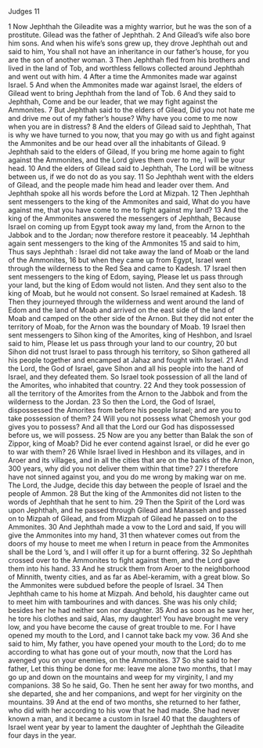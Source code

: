 Judges 11

1	Now Jephthah the Gileadite was a mighty warrior, but he was the son of a prostitute. Gilead was the father of Jephthah.
2	And Gilead’s wife also bore him sons. And when his wife’s sons grew up, they drove Jephthah out and said to him, You shall not have an inheritance in our father’s house, for you are the son of another woman.
3	Then Jephthah fled from his brothers and lived in the land of Tob, and worthless fellows collected around Jephthah and went out with him.
4	After a time the Ammonites made war against Israel.
5	And when the Ammonites made war against Israel, the elders of Gilead went to bring Jephthah from the land of Tob.
6	And they said to Jephthah, Come and be our leader, that we may fight against the Ammonites.
7	But Jephthah said to the elders of Gilead, Did you not hate me and drive me out of my father’s house? Why have you come to me now when you are in distress?
8	And the elders of Gilead said to Jephthah, That is why we have turned to you now, that you may go with us and fight against the Ammonites and be our head over all the inhabitants of Gilead.
9	Jephthah said to the elders of Gilead, If you bring me home again to fight against the Ammonites, and the Lord gives them over to me, I will be your head.
10	And the elders of Gilead said to Jephthah, The Lord will be witness between us, if we do not do as you say.
11	So Jephthah went with the elders of Gilead, and the people made him head and leader over them. And Jephthah spoke all his words before the Lord at Mizpah.
12	Then Jephthah sent messengers to the king of the Ammonites and said, What do you have against me, that you have come to me to fight against my land?
13	And the king of the Ammonites answered the messengers of Jephthah, Because Israel on coming up from Egypt took away my land, from the Arnon to the Jabbok and to the Jordan; now therefore restore it peaceably.
14	Jephthah again sent messengers to the king of the Ammonites
15	and said to him, Thus says Jephthah : Israel did not take away the land of Moab or the land of the Ammonites,
16	but when they came up from Egypt, Israel went through the wilderness to the Red Sea and came to Kadesh.
17	Israel then sent messengers to the king of Edom, saying, Please let us pass through your land, but the king of Edom would not listen. And they sent also to the king of Moab, but he would not consent. So Israel remained at Kadesh.
18	Then they journeyed through the wilderness and went around the land of Edom and the land of Moab and arrived on the east side of the land of Moab and camped on the other side of the Arnon. But they did not enter the territory of Moab, for the Arnon was the boundary of Moab.
19	Israel then sent messengers to Sihon king of the Amorites, king of Heshbon, and Israel said to him, Please let us pass through your land to our country,
20	but Sihon did not trust Israel to pass through his territory, so Sihon gathered all his people together and encamped at Jahaz and fought with Israel.
21	And the Lord, the God of Israel, gave Sihon and all his people into the hand of Israel, and they defeated them. So Israel took possession of all the land of the Amorites, who inhabited that country.
22	And they took possession of all the territory of the Amorites from the Arnon to the Jabbok and from the wilderness to the Jordan.
23	So then the Lord, the God of Israel, dispossessed the Amorites from before his people Israel; and are you to take possession of them?
24	Will you not possess what Chemosh your god gives you to possess? And all that the Lord our God has dispossessed before us, we will possess.
25	Now are you any better than Balak the son of Zippor, king of Moab? Did he ever contend against Israel, or did he ever go to war with them?
26	While Israel lived in Heshbon and its villages, and in Aroer and its villages, and in all the cities that are on the banks of the Arnon, 300 years, why did you not deliver them within that time?
27	I therefore have not sinned against you, and you do me wrong by making war on me. The Lord, the Judge, decide this day between the people of Israel and the people of Ammon.
28	But the king of the Ammonites did not listen to the words of Jephthah that he sent to him.
29	Then the Spirit of the Lord was upon Jephthah, and he passed through Gilead and Manasseh and passed on to Mizpah of Gilead, and from Mizpah of Gilead he passed on to the Ammonites.
30	And Jephthah made a vow to the Lord and said, If you will give the Ammonites into my hand,
31	then whatever comes out from the doors of my house to meet me when I return in peace from the Ammonites shall be the Lord ’s, and I will offer it up for a burnt offering.
32	So Jephthah crossed over to the Ammonites to fight against them, and the Lord gave them into his hand.
33	And he struck them from Aroer to the neighborhood of Minnith, twenty cities, and as far as Abel-keramim, with a great blow. So the Ammonites were subdued before the people of Israel.
34	Then Jephthah came to his home at Mizpah. And behold, his daughter came out to meet him with tambourines and with dances. She was his only child; besides her he had neither son nor daughter.
35	And as soon as he saw her, he tore his clothes and said, Alas, my daughter! You have brought me very low, and you have become the cause of great trouble to me. For I have opened my mouth to the Lord, and I cannot take back my vow.
36	And she said to him, My father, you have opened your mouth to the Lord; do to me according to what has gone out of your mouth, now that the Lord has avenged you on your enemies, on the Ammonites.
37	So she said to her father, Let this thing be done for me: leave me alone two months, that I may go up and down on the mountains and weep for my virginity, I and my companions.
38	So he said, Go. Then he sent her away for two months, and she departed, she and her companions, and wept for her virginity on the mountains.
39	And at the end of two months, she returned to her father, who did with her according to his vow that he had made. She had never known a man, and it became a custom in Israel
40	that the daughters of Israel went year by year to lament the daughter of Jephthah the Gileadite four days in the year.

